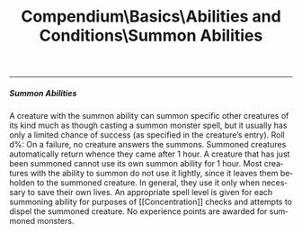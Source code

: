 ﻿---
lang: en
aliases: [Summon Abilities]
title: Compendium\Basics\Abilities and Conditions\Summon Abilities
tag: Abilities
---

---
##### Summon Abilities

A creature with the summon ability can summon specific other creatures of its kind much as though casting a summon monster spell, but it usually has only a limited chance of success (as specified in the creature’s entry). Roll d%: On a failure, no creature answers the summons. Summoned creatures automatically return whence they came after 1 hour. A creature that has just been summoned cannot use its own summon ability for 1 hour. Most creatures with the ability to summon do not use it lightly, since it leaves them beholden to the summoned creature. In general, they use it only when necessary to save their own lives. An appropriate spell level is given for each summoning ability for purposes of [[Concentration]] checks and attempts to dispel the summoned creature. No experience points are awarded for summoned monsters.

<br><br>
---
